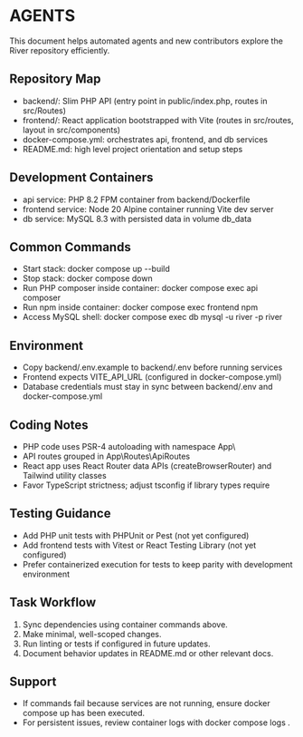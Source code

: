 # AGENTS

This document helps automated agents and new contributors explore the River repository efficiently.

## Repository Map
- backend/: Slim PHP API (entry point in public/index.php, routes in src/Routes)
- frontend/: React application bootstrapped with Vite (routes in src/routes, layout in src/components)
- docker-compose.yml: orchestrates api, frontend, and db services
- README.md: high level project orientation and setup steps

## Development Containers
- api service: PHP 8.2 FPM container from backend/Dockerfile
- frontend service: Node 20 Alpine container running Vite dev server
- db service: MySQL 8.3 with persisted data in volume db_data

## Common Commands
- Start stack: docker compose up --build
- Stop stack: docker compose down
- Run PHP composer inside container: docker compose exec api composer <args>
- Run npm inside container: docker compose exec frontend npm <args>
- Access MySQL shell: docker compose exec db mysql -u river -p river

## Environment
- Copy backend/.env.example to backend/.env before running services
- Frontend expects VITE_API_URL (configured in docker-compose.yml)
- Database credentials must stay in sync between backend/.env and docker-compose.yml

## Coding Notes
- PHP code uses PSR-4 autoloading with namespace App\
- API routes grouped in App\Routes\ApiRoutes
- React app uses React Router data APIs (createBrowserRouter) and Tailwind utility classes
- Favor TypeScript strictness; adjust tsconfig if library types require

## Testing Guidance
- Add PHP unit tests with PHPUnit or Pest (not yet configured)
- Add frontend tests with Vitest or React Testing Library (not yet configured)
- Prefer containerized execution for tests to keep parity with development environment

## Task Workflow
1. Sync dependencies using container commands above.
2. Make minimal, well-scoped changes.
3. Run linting or tests if configured in future updates.
4. Document behavior updates in README.md or other relevant docs.

## Support
- If commands fail because services are not running, ensure docker compose up has been executed.
- For persistent issues, review container logs with docker compose logs <service>.
